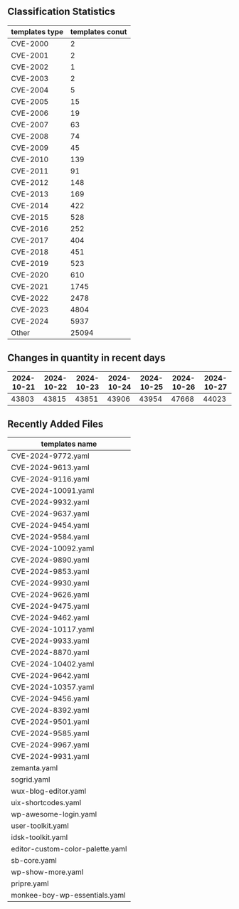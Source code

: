 ## Classification Statistics
| templates type | templates conut | 
| --- | --- |
| CVE-2000 | 2 |
| CVE-2001 | 2 |
| CVE-2002 | 1 |
| CVE-2003 | 2 |
| CVE-2004 | 5 |
| CVE-2005 | 15 |
| CVE-2006 | 19 |
| CVE-2007 | 63 |
| CVE-2008 | 74 |
| CVE-2009 | 45 |
| CVE-2010 | 139 |
| CVE-2011 | 91 |
| CVE-2012 | 148 |
| CVE-2013 | 169 |
| CVE-2014 | 422 |
| CVE-2015 | 528 |
| CVE-2016 | 252 |
| CVE-2017 | 404 |
| CVE-2018 | 451 |
| CVE-2019 | 523 |
| CVE-2020 | 610 |
| CVE-2021 | 1745 |
| CVE-2022 | 2478 |
| CVE-2023 | 4804 |
| CVE-2024 | 5937 |
| Other | 25094 |
## Changes in quantity in recent days
|2024-10-21 | 2024-10-22 | 2024-10-23 | 2024-10-24 | 2024-10-25 | 2024-10-26 | 2024-10-27|
|--- | ------ | ------ | ------ | ------ | ------ | ---|
|43803 | 43815 | 43851 | 43906 | 43954 | 47668 | 44023|
## Recently Added Files
| templates name | 
| --- |
| CVE-2024-9772.yaml |
| CVE-2024-9613.yaml |
| CVE-2024-9116.yaml |
| CVE-2024-10091.yaml |
| CVE-2024-9932.yaml |
| CVE-2024-9637.yaml |
| CVE-2024-9454.yaml |
| CVE-2024-9584.yaml |
| CVE-2024-10092.yaml |
| CVE-2024-9890.yaml |
| CVE-2024-9853.yaml |
| CVE-2024-9930.yaml |
| CVE-2024-9626.yaml |
| CVE-2024-9475.yaml |
| CVE-2024-9462.yaml |
| CVE-2024-10117.yaml |
| CVE-2024-9933.yaml |
| CVE-2024-8870.yaml |
| CVE-2024-10402.yaml |
| CVE-2024-9642.yaml |
| CVE-2024-10357.yaml |
| CVE-2024-9456.yaml |
| CVE-2024-8392.yaml |
| CVE-2024-9501.yaml |
| CVE-2024-9585.yaml |
| CVE-2024-9967.yaml |
| CVE-2024-9931.yaml |
| zemanta.yaml |
| sogrid.yaml |
| wux-blog-editor.yaml |
| uix-shortcodes.yaml |
| wp-awesome-login.yaml |
| user-toolkit.yaml |
| idsk-toolkit.yaml |
| editor-custom-color-palette.yaml |
| sb-core.yaml |
| wp-show-more.yaml |
| pripre.yaml |
| monkee-boy-wp-essentials.yaml |
